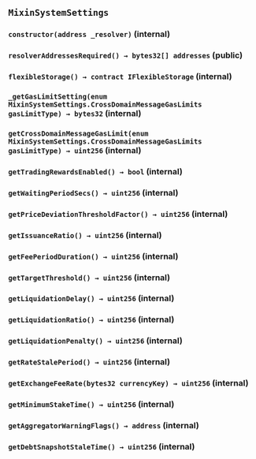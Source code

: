 ## `MixinSystemSettings`

### `constructor(address _resolver)` (internal)

### `resolverAddressesRequired() → bytes32[] addresses` (public)

### `flexibleStorage() → contract IFlexibleStorage` (internal)

### `_getGasLimitSetting(enum MixinSystemSettings.CrossDomainMessageGasLimits gasLimitType) → bytes32` (internal)

### `getCrossDomainMessageGasLimit(enum MixinSystemSettings.CrossDomainMessageGasLimits gasLimitType) → uint256` (internal)

### `getTradingRewardsEnabled() → bool` (internal)

### `getWaitingPeriodSecs() → uint256` (internal)

### `getPriceDeviationThresholdFactor() → uint256` (internal)

### `getIssuanceRatio() → uint256` (internal)

### `getFeePeriodDuration() → uint256` (internal)

### `getTargetThreshold() → uint256` (internal)

### `getLiquidationDelay() → uint256` (internal)

### `getLiquidationRatio() → uint256` (internal)

### `getLiquidationPenalty() → uint256` (internal)

### `getRateStalePeriod() → uint256` (internal)

### `getExchangeFeeRate(bytes32 currencyKey) → uint256` (internal)

### `getMinimumStakeTime() → uint256` (internal)

### `getAggregatorWarningFlags() → address` (internal)

### `getDebtSnapshotStaleTime() → uint256` (internal)
